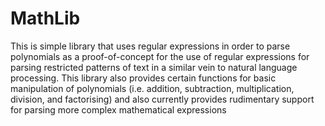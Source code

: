 # MathLib
This is simple library that uses regular expressions in order to parse polynomials as a proof-of-concept for the use of regular expressions for parsing restricted patterns of text in a similar vein to natural language processing. This library also provides certain functions for basic manipulation of polynomials (i.e. addition, subtraction, multiplication, division, and factorising) and also currently provides rudimentary support for parsing more complex mathematical expressions
